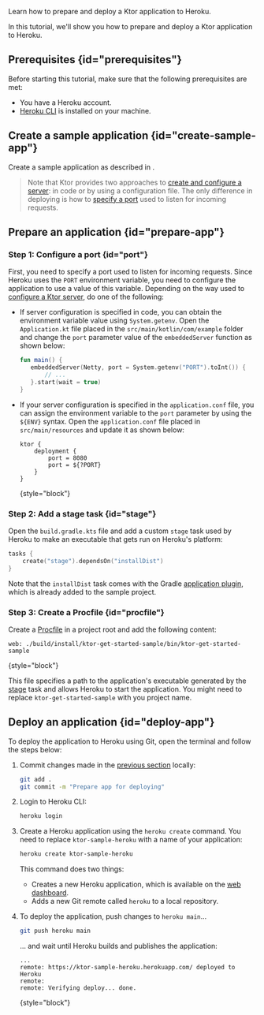 [//]: # (title: Heroku)

<show-structure for="chapter" depth="2"/>

<link-summary>Learn how to prepare and deploy a Ktor application to Heroku.</link-summary>

In this tutorial, we'll show you how to prepare and deploy a Ktor application to Heroku.

## Prerequisites {id="prerequisites"}
Before starting this tutorial, make sure that the following prerequisites are met:
* You have a Heroku account.
* [Heroku CLI](https://devcenter.heroku.com/articles/heroku-cli) is installed on your machine.


## Create a sample application {id="create-sample-app"}

Create a sample application as described in [](server_create_a_new_project.topic).

> Note that Ktor provides two approaches to [create and configure a server](create_server.topic): in code or by using a configuration file. The only difference in deploying is how to [specify a port](#port) used to listen for incoming requests.


## Prepare an application {id="prepare-app"}

### Step 1: Configure a port {id="port"}

First, you need to specify a port used to listen for incoming requests. Since Heroku uses the `PORT` environment variable, you need to configure the application to use a value of this variable. Depending on the way used to [configure a Ktor server](create_server.topic), do one of the following:
* If server configuration is specified in code, you can obtain the environment variable value using `System.getenv`. Open the `Application.kt` file placed in the `src/main/kotlin/com/example` folder and change the `port` parameter value of the `embeddedServer` function as shown below:
   ```kotlin
   fun main() {
      embeddedServer(Netty, port = System.getenv("PORT").toInt()) {
          // ...
      }.start(wait = true)
   }
    ```

* If your server configuration is specified in the `application.conf` file, you can assign the environment variable to the `port` parameter by using the `${ENV}` syntax. Open the `application.conf` file placed in `src/main/resources` and update it as shown below:
   ```
   ktor {
       deployment {
           port = 8080
           port = ${?PORT}
       }
   }
   ```
   {style="block"}

### Step 2: Add a stage task {id="stage"}
Open the `build.gradle.kts` file and add a custom `stage` task used by Heroku to make an executable that gets run on Heroku's platform:
```kotlin
tasks {
    create("stage").dependsOn("installDist")
}
``` 
Note that the `installDist` task comes with the Gradle [application plugin](https://docs.gradle.org/current/userguide/application_plugin.html), which is already added to the sample project.

### Step 3: Create a Procfile {id="procfile"}
Create a [Procfile](https://devcenter.heroku.com/articles/procfile) in a project root and add the following content:
```
web: ./build/install/ktor-get-started-sample/bin/ktor-get-started-sample
```
{style="block"}

This file specifies a path to the application's executable generated by the [stage](#stage) task and allows Heroku to start the application.
You might need to replace `ktor-get-started-sample` with you project name.


## Deploy an application {id="deploy-app"}

To deploy the application to Heroku using Git, open the terminal and follow the steps below:

1. Commit changes made in the [previous section](#prepare-app) locally:
   ```Bash
   git add .
   git commit -m "Prepare app for deploying"
   ```
2. Login to Heroku CLI:
   ```Bash
   heroku login
   ```
3. Create a Heroku application using the `heroku create` command.
   You need to replace `ktor-sample-heroku` with a name of your application:
   ```Bash
   heroku create ktor-sample-heroku
   ```
   This command does two things:
   * Creates a new Heroku application, which is available on the [web dashboard](https://dashboard.heroku.com/apps/).
   * Adds a new Git remote called `heroku` to a local repository.

4. To deploy the application, push changes to `heroku main`...
   ```Bash
   git push heroku main
   ```
   ... and wait until Heroku builds and publishes the application:
   ```
   ...
   remote: https://ktor-sample-heroku.herokuapp.com/ deployed to Heroku
   remote:
   remote: Verifying deploy... done.
   ```
   {style="block"}

